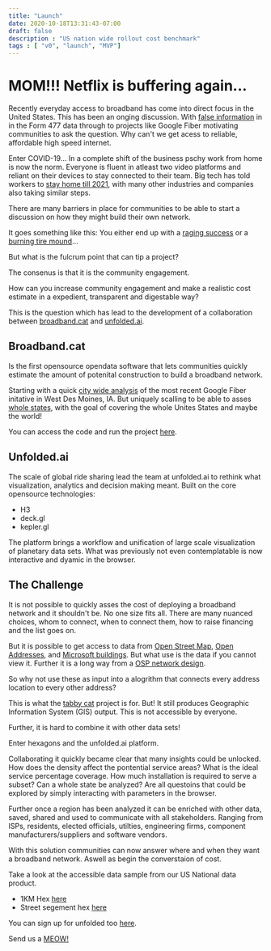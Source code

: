 ```yaml
---
title: "Launch"
date: 2020-10-18T13:31:43-07:00
draft: false
description : "US nation wide rollout cost benchmark"
tags : [ "v0", "launch", "MVP"] 
---
```


# MOM!!! Netflix is buffering again...

Recently everyday access to broadband has come into direct focus in the United States. This has been an onging discussion. With [false information](https://arstechnica.com/tech-policy/2020/04/att-gave-fcc-false-broadband-coverage-data-in-parts-of-20-states/) in in the Form 477 data through to projects like Google Fiber motivating communities to ask the question. Why can't we get acess to reliable, affordable high speed internet.

Enter COVID-19... In a complete shift of the business pschy work from home is now the norm. Everyone is fluent in atleast two video platforms and reliant on their devices to stay connected to their team. Big tech has told workers to [stay home till 2021](https://www.washingtonpost.com/technology/2020/05/18/facebook-google-work-from-home/), with many other industries and companies also taking similar steps.

There are many barriers in place for communities to be able to start a discussion on how they might build their own network.

It goes something like this: You either end up with a [raging success](https://www.vice.com/en_us/article/ezpk77/chattanooga-gigabit-fiber-network) or a [burning tire mound](http://www.cambridgeday.com/2020/06/05/failures-of-city-owned-internet-elsewhere-show-municipal-broadband-wont-work-in-cambridge/)...

But what is the fulcrum point that can tip a project?

The consenus is that it is the community engagement.

How can you increase community engagement and make a realistic cost estimate in a expedient, transparent and digestable way?

This is the question which has lead to the development of a collaboration between [broadband.cat](broadband.cat) and [unfolded.ai](unfolded.ai).


## Broadband.cat

Is the first opensource opendata software that lets communities quickly estimate the amount of potenital construction to build a broadband network.

Starting with a quick [city wide analysis](http://broadband.cat/westdesmoines.html) of the most recent Google Fiber initative in West Des Moines, IA. But uniquely scalling to be able to asses [whole states](http://broadband.cat/mississippi.html), with the goal of covering the whole Unites States and maybe the world!

You can access the code and run the project [here](https://github.com/fhk/tabby_cat).

## Unfolded.ai

The scale of global ride sharing lead the team at unfolded.ai to rethink what visualization, analytics and decision making meant. Built on the core opensource technologies:

- H3
- deck.gl
- kepler.gl

The platform brings a workflow and unification of large scale visualization of planetary data sets. What was previously not even contemplatable is now interactive and dyamic in the browser.

## The Challenge

It is not possible to quickly asses the cost of deploying a broadband network and it shouldn't be. No one size fits all. There are many nuanced choices, whom to connect, when to connect them, how to raise financing and the list goes on.

But it is possible to get access to data from [Open Street Map](https://www.openstreetmap.org/), [Open Addresses](https://openaddresses.io/), and [Microsoft buildings](https://www.microsoft.com/en-us/maps/building-footprints). But what use is the data if you cannot view it. Further it is a long way from a [OSP network design](https://www.thefoa.org/tech/ref/OSP/design.html).

So why not use these as input into a alogrithm that connects every address location to every other address?

This is what the [tabby cat](https://github.com/fhk/tabby_cat) project is for. But! It still produces Geographic Information System (GIS) output. This is not accessible by everyone.

Further, it is hard to combine it with other data sets!

Enter hexagons and the unfolded.ai platform.

Collaborating it quickly became clear that many insights could be unlocked. How does the density affect the pontential service areas? What is the ideal service percentage coverage. How much installation is required to serve a subset? Can a whole state be analyzed? Are all questoins that could be explored by simply interacting with parameters in the browser.

Further once a region has been analyzed it can be enriched with other data, saved, shared and used to communicate with all stakeholders. Ranging from ISPs, residents, elected officials, utilties, engineering firms, component manufacturers/suppliers and software vendors.

With this solution communities can now answer where and when they want a broadband network. Aswell as begin the converstaion of cost.

Take a look at the accessible data sample from our US National data product.

- 1KM Hex [here](https://studio.unfolded.ai/public/db786871-7e13-4eb1-81f5-643c56331719)
- Street segement hex [here](https://studio.unfolded.ai/public/8dd95cde-9941-4e3a-9853-0ef1f41611b0)

You can sign up for unfolded too [here](https://studio.unfolded.ai).

Send us a [MEOW!](mailto:f.kauker@gmail.com)
